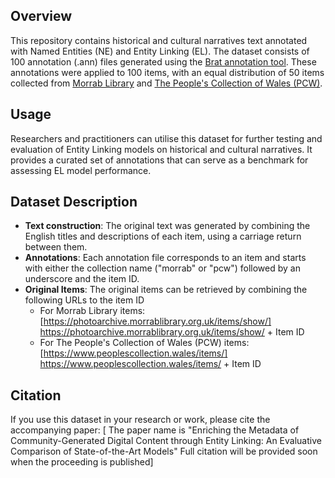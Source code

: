 ## Overview
This repository contains historical and cultural narratives text annotated with Named Entities (NE) and Entity Linking (EL). The dataset consists of 100 annotation (.ann) files generated using the [Brat annotation tool](https://github.com/nlplab/brat). These annotations were applied to 100 items, with an equal distribution of 50 items collected from [Morrab Library](https://morrablibrary.org.uk/) and [The People's Collection of Wales (PCW)](https://www.peoplescollection.wales/).

## Usage
Researchers and practitioners can utilise this dataset for further testing and evaluation of Entity Linking models on historical and cultural narratives. It provides a curated set of annotations that can serve as a benchmark for assessing EL model performance.

## Dataset Description
- **Text construction**: The original text was generated by combining the English titles and descriptions of each item, using a carriage return between them.
- **Annotations**: Each annotation file corresponds to an item and starts with either the collection name ("morrab" or "pcw") followed by an underscore and the item ID.
- **Original Items**: The original items can be retrieved by combining the following URLs to the item ID
  - For Morrab Library items: [https://photoarchive.morrablibrary.org.uk/items/show/] https://photoarchive.morrablibrary.org.uk/items/show/ + Item ID
  - For The People's Collection of Wales (PCW) items: [https://www.peoplescollection.wales/items/] https://www.peoplescollection.wales/items/ + Item ID

## Citation
If you use this dataset in your research or work, please cite the accompanying paper:
[ The paper name is "Enriching the Metadata of Community-Generated Digital Content through Entity Linking: An Evaluative Comparison of State-of-the-Art Models"
Full citation will be provided soon when the proceeding is published]


